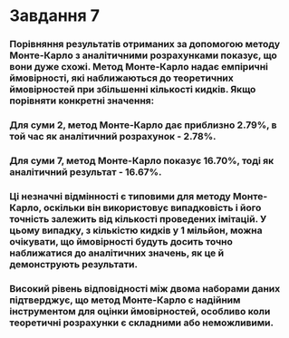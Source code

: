 # Завдання 7

### Порівняння результатів отриманих за допомогою методу Монте-Карло з аналітичними розрахунками показує, що вони дуже схожі. Метод Монте-Карло надає емпіричні ймовірності, які наближаються до теоретичних ймовірностей при збільшенні кількості кидків. Якщо порівняти конкретні значення:

### Для суми 2, метод Монте-Карло дає приблизно 2.79%, в той час як аналітичний розрахунок - 2.78%.
### Для суми 7, метод Монте-Карло показує 16.70%, тоді як аналітичний результат - 16.67%.

### Ці незначні відмінності є типовими для методу Монте-Карло, оскільки він використовує випадковість і його точність залежить від кількості проведених імітацій. У цьому випадку, з кількістю кидків у 1 мільйон, можна очікувати, що ймовірності будуть досить точно наближатися до аналітичних значень, як це й демонструють результати.

### Високий рівень відповідності між двома наборами даних підтверджує, що метод Монте-Карло є надійним інструментом для оцінки ймовірностей, особливо коли теоретичні розрахунки є складними або неможливими.
